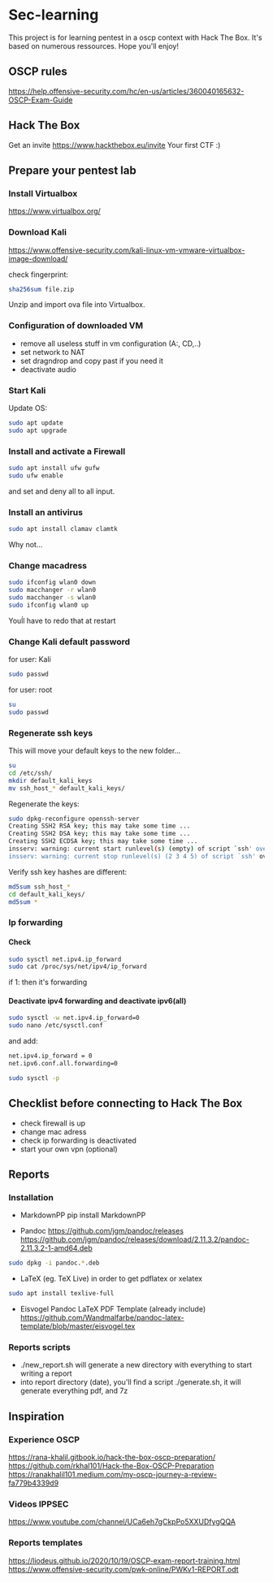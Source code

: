 # Sec-learning

This project is for learning pentest in a oscp context with Hack The Box. It's based on numerous ressources. Hope you'll enjoy!

## OSCP rules

https://help.offensive-security.com/hc/en-us/articles/360040165632-OSCP-Exam-Guide

## Hack The Box

Get an invite https://www.hackthebox.eu/invite
Your first CTF :)

## Prepare your pentest lab

### Install Virtualbox

https://www.virtualbox.org/

### Download Kali

https://www.offensive-security.com/kali-linux-vm-vmware-virtualbox-image-download/ 

check fingerprint:

```bash
sha256sum file.zip
```

Unzip and import ova file into Virtualbox.

### Configuration of downloaded VM

- remove all useless stuff in vm configuration (A:, CD,..)
- set network to NAT
- set dragndrop and copy past if you need it
- deactivate audio

### Start Kali

Update OS:

```bash
sudo apt update
sudo apt upgrade
```

### Install and activate a Firewall

```bash
sudo apt install ufw gufw
sudo ufw enable
```

and set and deny all to all input.

### Install an antivirus

```bash
sudo apt install clamav clamtk
```

Why not...

### Change macadress

```bash
sudo ifconfig wlan0 down
sudo macchanger -r wlan0
sudo macchanger -s wlan0
sudo ifconfig wlan0 up
```

Youĺl have to redo that at restart

### Change Kali default password

for user: Kali

```bash
sudo passwd
```

for user: root

```bash
su
sudo passwd
```

### Regenerate ssh keys

This will move your default keys to the new folder...

```bash
su
cd /etc/ssh/
mkdir default_kali_keys
mv ssh_host_* default_kali_keys/
```

Regenerate the keys:

```bash
sudo dpkg-reconfigure openssh-server
Creating SSH2 RSA key; this may take some time ...
Creating SSH2 DSA key; this may take some time ...
Creating SSH2 ECDSA key; this may take some time ...
insserv: warning: current start runlevel(s) (empty) of script `ssh' overrides LSB defaults (2 3 4 5).
insserv: warning: current stop runlevel(s) (2 3 4 5) of script `ssh' overrides LSB defaults (empty).
```

Verify ssh key hashes are different:

```bash
md5sum ssh_host_*
cd default_kali_keys/
md5sum *
```

### Ip forwarding

#### Check

```bash
sudo sysctl net.ipv4.ip_forward
sudo cat /proc/sys/net/ipv4/ip_forward
```

if 1: then it's forwarding

#### Deactivate ipv4 forwarding and deactivate ipv6(all)

```bash
sudo sysctl -w net.ipv4.ip_forward=0
sudo nano /etc/sysctl.conf
```

and add:

```bash
net.ipv4.ip_forward = 0
net.ipv6.conf.all.forwarding=0
```

```bash
sudo sysctl -p
```

## Checklist before connecting to Hack The Box

- check firewall is up
- change mac adress
- check ip forwarding is deactivated
- start your own vpn (optional)

## Reports

### Installation

- MarkdownPP
pip install MarkdownPP

- Pandoc
https://github.com/jgm/pandoc/releases
https://github.com/jgm/pandoc/releases/download/2.11.3.2/pandoc-2.11.3.2-1-amd64.deb

```bash
sudo dpkg -i pandoc.*.deb
```

- LaTeX (eg. TeX Live) in order to get pdflatex or xelatex

```bash
sudo apt install texlive-full
```

- Eisvogel Pandoc LaTeX PDF Template (already include)
https://github.com/Wandmalfarbe/pandoc-latex-template/blob/master/eisvogel.tex

### Reports scripts

- ./new_report.sh will generate a new directory with everything to start writing a report
- into report directory (date), you'll find a script ./generate.sh, it will generate everything pdf, and 7z

## Inspiration

### Experience OSCP

https://rana-khalil.gitbook.io/hack-the-box-oscp-preparation/
https://github.com/rkhal101/Hack-the-Box-OSCP-Preparation
https://ranakhalil101.medium.com/my-oscp-journey-a-review-fa779b4339d9

### Videos IPPSEC

https://www.youtube.com/channel/UCa6eh7gCkpPo5XXUDfygQQA

### Reports templates

https://liodeus.github.io/2020/10/19/OSCP-exam-report-training.html
https://www.offensive-security.com/pwk-online/PWKv1-REPORT.odt
